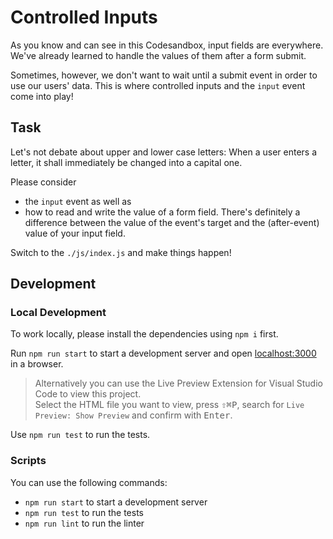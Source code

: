 # Controlled Inputs

As you know and can see in this Codesandbox, input fields are everywhere. We've already learned to handle the values of them after a form submit.

Sometimes, however, we don't want to wait until a submit event in order to use our users' data. This is where controlled inputs and the `input` event come into play!

## Task

Let's not debate about upper and lower case letters: When a user enters a letter, it shall immediately be changed into a capital one.

Please consider

- the `input` event as well as
- how to read and write the value of a form field. There's definitely a difference between the value of the event's target and the (after-event) value of your input field.

Switch to the `./js/index.js` and make things happen!

## Development

### Local Development

To work locally, please install the dependencies using `npm i` first.

Run `npm run start` to start a development server and open [localhost:3000](http://localhost:3000) in a browser.

> Alternatively you can use the Live Preview Extension for Visual Studio Code to view this project.  
> Select the HTML file you want to view, press <kbd>⇧</kbd><kbd>⌘</kbd><kbd>P</kbd>, search for `Live Preview: Show Preview` and confirm with <kbd>Enter</kbd>.

Use `npm run test` to run the tests.

### Scripts

You can use the following commands:

- `npm run start` to start a development server
- `npm run test` to run the tests
- `npm run lint` to run the linter
